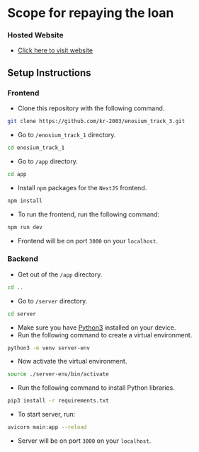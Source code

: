 # Scope for repaying the loan

### Hosted Website
- [Click here to visit website](https://enosium-track-1-rays.vercel.app/)

## Setup Instructions

### Frontend

- Clone this repository with the following command.

```bash
git clone https://github.com/kr-2003/enosium_track_3.git
```

- Go to `/enosium_track_1` directory.

```bash
cd enosium_track_1
```

- Go to `/app` directory.

```bash
cd app
```

- Install `npm` packages for the `NextJS` frontend.

```bash
npm install
```

- To run the frontend, run the following command:

```bash
npm run dev
```

- Frontend will be on port `3000` on your `localhost`.

### Backend

- Get out of the `/app` directory.

```bash
cd ..
```

- Go to `/server` directory.

```bash
cd server
```

- Make sure you have [Python3](https://www.python.org/downloads/) installed on your device.
- Run the following command to create a virtual environment.

```bash
python3 -m venv server-env
```

- Now activate the virtual environment.

```bash
source ./server-env/bin/activate
```

- Run the following command to install Python libraries.

```bash
pip3 install -r requirements.txt
```

- To start server, run:

```bash
uvicorn main:app --reload
```

- Server will be on port `3000` on your `localhost`.
